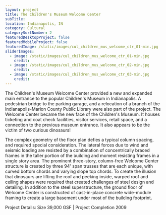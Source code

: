 ```yaml
---
layout: project
title: The Children's Museum Welcome Center
subTitle:
location: Indianapolis, IN
category: Cultural
categorySortNumber: 2
featuredDesktopProject: false
featuredMobileProject: false
featuredImage: /static/images/cul_children_mus_welcome_ctr_01-min.jpg
sliderImages:
  - image: /static/images/cul_children_mus_welcome_ctr_01-min.jpg
    credit:
  - image: /static/images/cul_children_mus_welcome_ctr_02-min.jpg
    credit:
  - image: /static/images/cul_children_mus_welcome_ctr_03-min.jpg
    credit:
---
```

The Children's Museum Welcome Center provided a new and expanded main entrance to the popular Children's Museum in Indianapolis.  A pedestrian bridge to the parking garage, and a relocation of a branch of the Indianapolis-Marion County Public Library were also part of the project.  The Welcome Center became the new face of the Children\'s Museum.  It houses ticketing and coat check facilities, visitor services, retail space, and a connection to the previous museum entrance.  It also appears to be the victim of two curious dinosaurs!

The complex geometry of the floor plan defies a typical column spacing, and required special consideration.  The lateral forces due to wind and seismic loading are resisted by a combination of concentrically braced frames in the taller portion of the building and moment resisting frames in a single story area.  The prominent three-story, column-free Welcome Center structure is created by three 94\' span trusses that are each unique, with curved bottom chords and varying slope top chords.  To create the illusion that dinosaurs are lifting the roof and peeking inside, warped roof and ceiling shapes were required that created challenges of steel design and detailing.
In addition to the steel superstructure, the ground floor of Welcome Center is constructed of cast-in-place concrete wide-module framing to create a large basement under most of the building footprint. 

Project Details:  Size 39,000 GSF | Project Completion 2009































